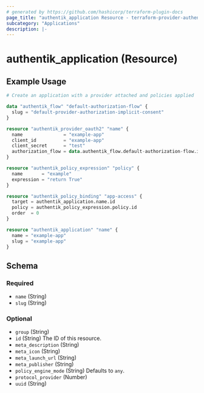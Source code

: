 ```yaml
---
# generated by https://github.com/hashicorp/terraform-plugin-docs
page_title: "authentik_application Resource - terraform-provider-authentik"
subcategory: "Applications"
description: |-
---
```


# authentik_application (Resource)

## Example Usage

```terraform
# Create an application with a provider attached and policies applied

data "authentik_flow" "default-authorization-flow" {
  slug = "default-provider-authorization-implicit-consent"
}

resource "authentik_provider_oauth2" "name" {
  name               = "example-app"
  client_id          = "example-app"
  client_secret      = "test"
  authorization_flow = data.authentik_flow.default-authorization-flow.id
}

resource "authentik_policy_expression" "policy" {
  name       = "example"
  expression = "return True"
}

resource "authentik_policy_binding" "app-access" {
  target = authentik_application.name.id
  policy = authentik_policy_expression.policy.id
  order  = 0
}

resource "authentik_application" "name" {
  name = "example-app"
  slug = "example-app"
}
```

<!-- schema generated by tfplugindocs -->
## Schema

### Required

- `name` (String)
- `slug` (String)

### Optional

- `group` (String)
- `id` (String) The ID of this resource.
- `meta_description` (String)
- `meta_icon` (String)
- `meta_launch_url` (String)
- `meta_publisher` (String)
- `policy_engine_mode` (String) Defaults to `any`.
- `protocol_provider` (Number)
- `uuid` (String)
